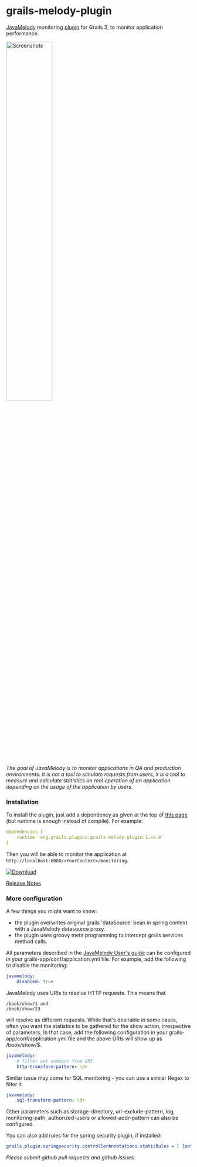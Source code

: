 grails-melody-plugin
====================

[JavaMelody](https://github.com/javamelody/javamelody/wiki) monitoring [plugin](http://www.grails.org/plugins.html#plugin/grails-melody-plugin) for Grails 3, to monitor application performance.

<a href='Screenshots#charts'><img src='https://github.com/javamelody/javamelody/wiki/resources/screenshots/graphs.png' alt='Screenshots' width='50%' title='Screenshots' /></a>

_The goal of JavaMelody is to monitor applications in QA and production environments. It is not a tool to simulate requests from users, it is a tool to measure and calculate statistics on real operation of an application depending on the usage of the application by users._

### Installation ###

To install the plugin, just add a dependency as given at the top of [this page](http://www.grails.org/plugins.html#plugin/grails-melody-plugin) (but runtime is enough instead of compile). For example:
```yaml
dependencies {
    runtime 'org.grails.plugins:grails-melody-plugin:1.xx.0'
}
```

Then you will be able to monitor the application at ```http://localhost:8080/<YourContext>/monitoring```.

[![Download](https://api.bintray.com/packages/sergiomichels/plugins/grails-melody-plugin/images/download.svg) ](https://bintray.com/sergiomichels/plugins/grails-melody-plugin/_latestVersion)

[Release Notes](https://github.com/javamelody/javamelody/wiki/ReleaseNotes) 

### More configuration ###

A few things you might want to know:
* the plugin overwrites original grails 'dataSource' bean in spring context with a JavaMelody datasource proxy.
* the plugin uses groovy meta programming to intercept grails services method calls.
  
All parameters described in the [JavaMelody User's guide](https://github.com/javamelody/javamelody/wiki/UserGuide#6-optional-parameters)
can be configured in your grails-app/conf/application.yml file. For example, add the following to disable the monitoring:
```yaml
javamelody:
    disabled: true
```

JavaMelody uses URIs to resolve HTTP requests. This means that
```
/book/show/1 and 
/book/show/23 
```

will resolve as different requests.  While that's desirable in some cases, often you want the statistics to be gathered for the show action, irrespective of parameters. In that case, add the following configuration in your grails-app/conf/application.yml file and the above URIs will show up as /book/show/$. 
```yaml
javamelody:
    # filter out numbers from URI
    http-transform-pattern: \d+
```

Similar issue may come for SQL monitoring - you can use a similar Regex to filter it.
```yaml
javamelody:
    sql-transform-pattern: \d+
```

Other parameters such as storage-directory, url-exclude-pattern, log, monitoring-path, authorized-users or allowed-addr-pattern can also be configured.

You can also add rules for the spring security plugin, if installed:
```yaml
grails.plugin.springsecurity.controllerAnnotations.staticRules = [ [pattern: '/monitoring', access: ['ROLE_ADMIN']] ]
```

_Please submit github pull requests and github issues._
